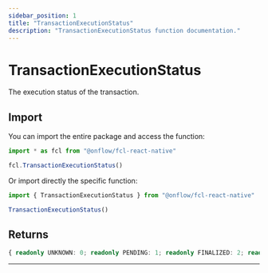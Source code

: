 ```yaml
---
sidebar_position: 1
title: "TransactionExecutionStatus"
description: "TransactionExecutionStatus function documentation."
---
```


<!-- THIS DOCUMENT IS AUTO-GENERATED FROM [onflow/fcl-react-native/src/fcl-react-native.ts](https://github.com/onflow/fcl-js/tree/master/packages/fcl-react-native/src/fcl-react-native.ts). DO NOT EDIT MANUALLY -->

# TransactionExecutionStatus

The execution status of the transaction.

## Import

You can import the entire package and access the function:

```typescript
import * as fcl from "@onflow/fcl-react-native"

fcl.TransactionExecutionStatus()
```

Or import directly the specific function:

```typescript
import { TransactionExecutionStatus } from "@onflow/fcl-react-native"

TransactionExecutionStatus()
```



## Returns

```typescript
{ readonly UNKNOWN: 0; readonly PENDING: 1; readonly FINALIZED: 2; readonly EXECUTED: 3; readonly SEALED: 4; readonly EXPIRED: 5; }
```


---